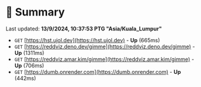 # 📖 Summary
Last updated: **13/9/2024, 10:37:53 PTG "Asia/Kuala_Lumpur"**

- `GET` [https://hst.ujol.dev](https://hst.ujol.dev) - **Up** (665ms)
- `GET` [https://reddviz.deno.dev/gimme](https://reddviz.deno.dev/gimme) - **Up** (1311ms)
- `GET` [https://reddviz.amar.kim/gimme](https://reddviz.amar.kim/gimme) - **Up** (706ms)
- `GET` [https://dumb.onrender.com](https://dumb.onrender.com) - **Up** (442ms)
